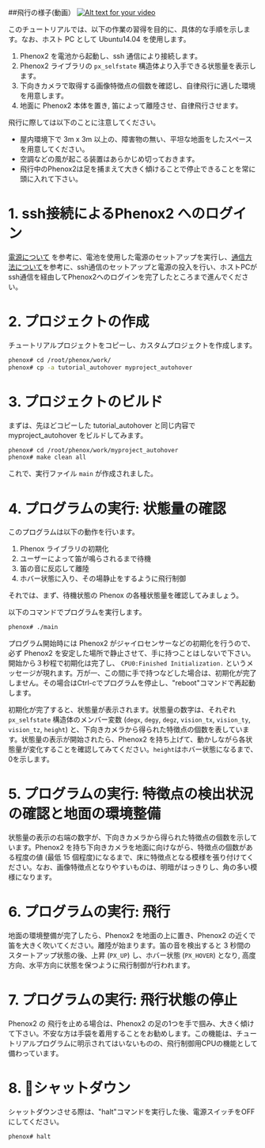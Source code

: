 ##飛行の様子(動画）
[![Alt text for your video](http://img.youtube.com/vi/ZQ_5pt0mRdc/0.jpg)](http://www.youtube.com/watch?v=ZQ_5pt0mRdc)

このチュートリアルでは、以下の作業の習得を目的に、具体的な手順を示します。なお、ホスト PC として Ubuntu14.04 を使用します。

1. Phenox2 を電池から起動し、ssh 通信により接続します。
2. Phenox2 ライブラリの `px_selfstate` 構造体より入手できる状態量を表示します。
3. 下向きカメラで取得する画像特徴点の個数を確認し、自律飛行に適した環境を用意します。
4. 地面に Phenox2 本体を置き, 笛によって離陸させ、自律飛行させます。

飛行に際しては以下のことに注意してください。

 - 屋内環境下で 3m x 3m 以上の、障害物の無い、平坦な地面をしたスペースを用意してください。
 - 空調などの風が起こる装置はあらかじめ切っておきます。  
 - 飛行中のPhenox2は足を捕まえて大きく傾けることで停止できることを常に頭に入れて下さい。
  
# 1. ssh接続によるPhenox2 へのログイン
[電源について](../start/power) を参考に、電池を使用した電源のセットアップを実行し、[通信方法について](../start/com)を参考に、ssh通信のセットアップと電源の投入を行い、ホストPCがssh通信を経由してPhenox2へのログインを完了したところまで進んでください。

# 2. プロジェクトの作成
チュートリアルプロジェクトをコピーし、カスタムプロジェクトを作成します。
```bash
phenox# cd /root/phenox/work/
phenox# cp -a tutorial_autohover myproject_autohover
```

# 3. プロジェクトのビルド
まずは、先ほどコピーした tutorial_autohover と同じ内容で myproject_autohover をビルドしてみます。
```bash
phenox# cd /root/phenox/work/myproject_autohover
phenox# make clean all
```
これで、実行ファイル `main` が作成されました。

# 4. プログラムの実行: 状態量の確認
このプログラムは以下の動作を行います。

1. Phenox ライブラリの初期化
2. ユーザーによって笛が鳴らされるまで待機
3. 笛の音に反応して離陸
4. ホバー状態に入り、その場静止をするように飛行制御

それでは、まず、待機状態の Phenox の各種状態量を確認してみましょう。

以下のコマンドでプログラムを実行します。

```bash
phenox# ./main
```

プログラム開始時には Phenox2 がジャイロセンサーなどの初期化を行うので、必ず Phenox2 を安定した場所で静止させて、手に持つことはしないで下さい。開始から３秒程で初期化は完了し、 `CPU0:Finished Initialization.` というメッセージが現れます。万が一、この間に手で持つなどした場合は、初期化が完了しません。その場合はCtrl-cでプログラムを停止し、"reboot"コマンドで再起動します。

初期化が完了すると、状態量が表示されます。状態量の数字は、それぞれ `px_selfstate` 構造体のメンバー変数 (`degx`, `degy`, `degz`, `vision_tx`, `vision_ty`, `vision_tz`, `height`) と、下向きカメラから得られた特徴点の個数を表しています。状態量の表示が開始されたら、Phenox2 を持ち上げて、動かしながら各状態量が変化することを確認してみてください。`height`はホバー状態になるまで、0を示します。

# 5. プログラムの実行: 特徴点の検出状況の確認と地面の環境整備
状態量の表示の右端の数字が、下向きカメラから得られた特徴点の個数を示しています。Phenox2 を持ち下向きカメラを地面に向けながら、特徴点の個数がある程度の値 (最低 15 個程度)になるまで、床に特徴点となる模様を張り付けてください。なお、画像特徴点となりやすいものは、明暗がはっきりし、角の多い模様になります。

# 6. プログラムの実行: 飛行
地面の環境整備が完了したら、Phenox2 を地面の上に置き、Phenox2 の近くで笛を大きく吹いてください。離陸が始まります。笛の音を検出すると 3 秒間のスタートアップ状態の後、上昇 (`PX_UP`) し、ホバー状態 (`PX_HOVER`) となり, 高度方向、水平方向に状態を保つように飛行制御が行われます。

# 7. プログラムの実行: 飛行状態の停止
Phenox2 の 飛行を止める場合は、Phenox2 の足の1つを手で掴み、大きく傾けて下さい。不安な方は手袋を着用することをお勧めします。この機能は、チュートリアルプログラムに明示されてはいないものの、飛行制御用CPUの機能として備わっています。

# 8. シャットダウン
シャットダウンさせる際は、"halt"コマンドを実行した後、電源スイッチをOFFにしてください。
```bash
phenox# halt
```